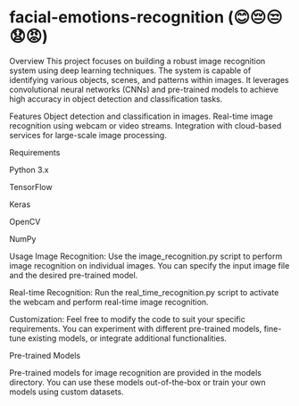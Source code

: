 # facial-emotions-recognition (😊😔😒😧😡)
Overview
This project focuses on building a robust image recognition system using deep learning techniques. The system is capable of identifying various objects, scenes, and patterns within images. It leverages convolutional neural networks (CNNs) and pre-trained models to achieve high accuracy in object detection and classification tasks.


Features
Object detection and classification in images.
Real-time image recognition using webcam or video streams.
Integration with cloud-based services for large-scale image processing.



Requirements


Python 3.x


TensorFlow


Keras


OpenCV


NumPy


Usage
Image Recognition: Use the image_recognition.py script to perform image recognition on individual images. You can specify the input image file and the desired pre-trained model.

Real-time Recognition: Run the real_time_recognition.py script to activate the webcam and perform real-time image recognition.

Customization: Feel free to modify the code to suit your specific requirements. You can experiment with different pre-trained models, fine-tune existing models, or integrate additional functionalities.



Pre-trained Models

Pre-trained models for image recognition are provided in the models directory. You can use these models out-of-the-box or train your own models using custom datasets.
